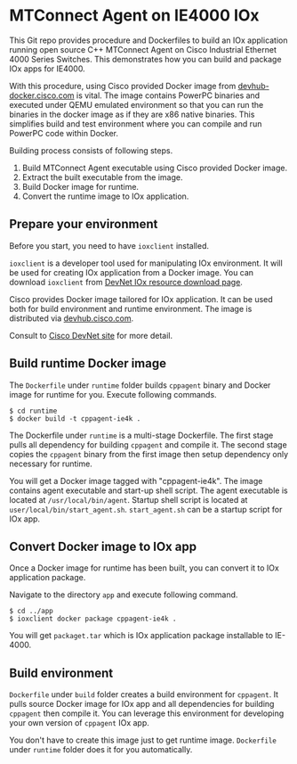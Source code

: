# MTConnect Agent on IE4000 IOx

This Git repo provides procedure and Dockerfiles to build an IOx application
running open source C++ MTConnect Agent on Cisco Industrial Ethernet 4000 Series
Switches.  This demonstrates how you can build and package IOx apps for IE4000.

With this procedure, using Cisco provided Docker image from
[devhub-docker.cisco.com](devhub-docker.cisco.com) is vital.  The image contains
PowerPC binaries and executed under QEMU emulated environment so that you can
run the binaries in the docker image as if they are x86 native binaries.  This
simplifies build and test environment where you can compile and run PowerPC code
within Docker.

Building process consists of following steps.

1. Build MTConnect Agent executable using Cisco provided Docker image.
1. Extract the built executable from the image.
1. Build Docker image for runtime.
1. Convert the runtime image to IOx application.

## Prepare your environment

Before you start, you need to have `ioxclient` installed.

`ioxclient` is a developer tool used for manipulating IOx environment.
It will be used for creating IOx application from a Docker image.
You can download `ioxclient` from
[DevNet IOx resource download page](https://developer.cisco.com/docs/iox/#!iox-resource-downloads).

Cisco provides Docker image tailored for IOx application.  It can be used both
for build environment and runtime environment.  The image is distributed via
[devhub.cisco.com](devhub.cisco.com).

Consult to
[Cisco DevNet site](https://developer.cisco.com/docs/iox/#!docker-images-and-packages-repository/overview)
for more detail.

## Build runtime Docker image

The `Dockerfile` under `runtime` folder builds `cppagent` binary and Docker
image for runtime for you.  Execute following commands.

```shell-session
$ cd runtime
$ docker build -t cppagent-ie4k .
```

The Dockerfile under `runtime` is a multi-stage Dockerfile.  The first stage
pulls all dependency for building `cppagent` and compile it.  The second stage
copies the `cppagent` binary from the first image then setup dependency only
necessary for runtime.

You will get a Docker image tagged with "cppagent-ie4k".  The image contains
agent executable and start-up shell script.  The agent executable is located
at `/usr/local/bin/agent`.  Startup shell script is located at
`user/local/bin/start_agent.sh`.  `start_agent.sh` can be a startup script for
IOx app.

## Convert Docker image to IOx app

Once a Docker image for runtime has been built, you can convert it to
IOx application package.

Navigate to the directory `app` and execute following command.

```shell-session
$ cd ../app
$ ioxclient docker package cppagent-ie4k .
```

You will get `packaget.tar` which is IOx application package installable to
IE-4000.

## Build environment

`Dockerfile` under `build` folder creates a build environment for `cppagent`.
It pulls source Docker image for IOx app and all dependencies for building
`cppagent` then compile it.  You can leverage this environment for developing
your own version of `cppagent` IOx app.

You don't have to create this image just to get runtime image.  `Dockerfile`
under `runtime` folder does it for you automatically.
